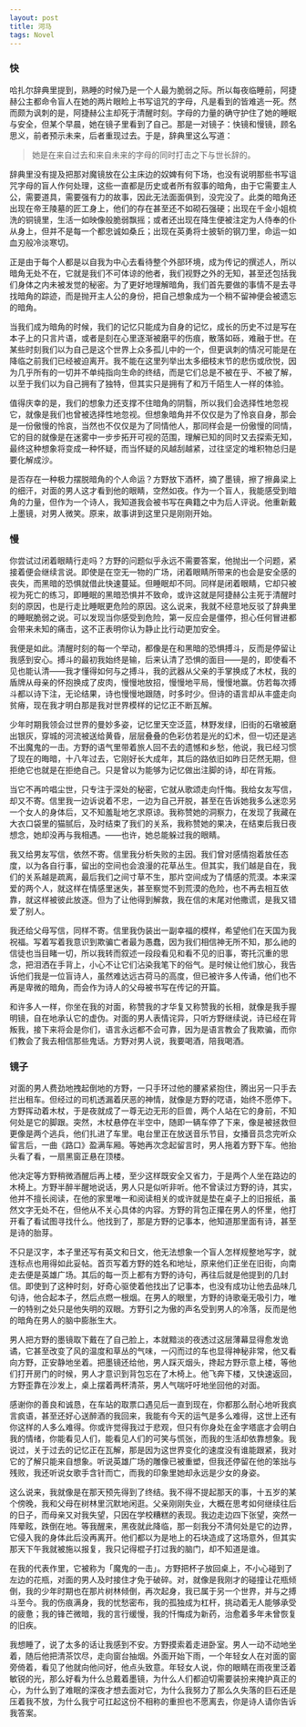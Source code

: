 ```yaml
---
layout: post
title: 河马
tags: Novel
---
```


### 快

哈扎尔辞典里提到，熟睡的时候乃是一个人最为脆弱之际。所以每夜临睡前，阿捷赫公主都命令盲人在她的两片眼睑上书写诅咒的字母，凡是看到的皆难逃一死。然而颇为讽刺的是，阿捷赫公主却死于清醒时刻。字母的力量的确守护住了她的睡眠与安全，但某个早晨，她在镜子里看到了自己。那是一对镜子：快镜和慢镜，顾名思义，前者预示未来，后者重现过去。于是，辞典里这么写道：

> 她是在来自过去和来自未来的字母的同时打击之下与世长辞的。

辞典里没有提及把那对魔镜放在公主床边的奴婢有何下场，也没有说明那些书写诅咒字母的盲人作何处理，这些一直都是历史或者所有叙事的暗角，由于它需要主人公，需要道具，需要强有力的故事，因此无法面面俱到，没完没了。此类的暗角还出现在帝王陵墓的匠工身上，他们的存在甚至还不如砌石强硬；出现在千金小姐梳洗的铜镜里，生活一如映像般脆弱飘摇；或者还出现在降生便被注定为人侍奉的仆从身上，但并不是每一个都忠诚如桑丘；出现在英勇将士披斩的钢刀里，命运一如血刃般冷淡寒切。

正是由于每个人都是以自我为中心去看待整个外部环境，成为传记的撰述人，所以暗角无处不在，它就是我们不可体谅的他者，我们视野之外的无知，甚至还包括我们身体之内未被发觉的秘密。为了更好地理解暗角，我们首先要做的事情不是去寻找暗角的踪迹，而是抛开主人公的身份，把自己想象成为一个稍不留神便会被遗忘的暗角。

当我们成为暗角的时候，我们的记忆只能成为自身的记忆，成长的历史不过是写在本子上的只言片语，或者是刻在心里逐渐被磨平的伤痕，散落如砾，难融于世。在某些时刻我们以为自己是这个世界上众多孤儿中的一个，但更讽刺的情况可能是在降临之前我们已经被迫离开。我不能在这里列举出太多细枝末节的悲伤或欣悦，因为几乎所有的一切并不单纯指向生命的终结，而是它们总是不被在乎、不被了解，以至于我们以为自己拥有了独特，但其实只是拥有了和万千陌生人一样的体验。

值得庆幸的是，我们的想象力还支撑不住暗角的阴翳，所以我们会选择性地忽视它，就像是我们也曾被选择性地忽视。但想象暗角并不仅仅是为了怜哀自身，那会是一份傲慢的怜哀，当然也不仅仅是为了同情他人，那同样会是一份傲慢的同情，它的目的就像是在迷雾中一步步拓开可视的范围，理解已知的同时又去探索无知，最终这种想象将变成一种怀疑，而当怀疑的风越刮越紧，过往坚定的堆积物总归是要化解成沙。

是否存在一种极力摆脱暗角的个人命运？方野放下酒杯，摘了墨镜，擦了擦鼻梁上的细汗，对面的男人这才看到他的眼睛，空然如夜。作为一个盲人，我能感受到暗角的力量，但作为一个诗人，我知道我会被书写在典籍之中为后人评说。他重新戴上墨镜，对男人微笑。原来，故事讲到这里只是刚刚开始。

### 慢

你尝试过闭着眼睛行走吗？方野的问题似乎永远不需要答案，他抛出一个问题，紧接着便会继续言说。即使是在空无一物的广场，闭着眼睛所带来的也会是安全感的丧失，而黑暗的恐惧就借此快速蔓延。但睡眠却不同。同样是闭着眼睛，它却只被视为死亡的练习，即睡眠的黑暗恐惧并不致命，或许这就是阿捷赫公主死于清醒时刻的原因，也是行走比睡眠更危险的原因。这么说来，我就不经意地反驳了辞典里的睡眠脆弱之说。可以发现当你感受到危险，第一反应会是僵停，担心任何冒进都会带来未知的痛击，这不正表明你认为静止比行动更加安全。

我便是如此。清醒时刻的每一个举动，都像是在和黑暗的恐惧搏斗，反而是停留让我感到安心。搏斗的最初我始终是输，后来认清了恐惧的面目——是的，即使看不见也能认清——我才懂得如何与之搏斗，我的武器从父亲的手掌换成了木杖，我的盾牌从母亲的怀抱换成了皮肉，慢慢地放招，慢慢地平局，慢慢地赢。仿若每次搏斗都以诗下注，无论结果，诗也慢慢地跟随，时多时少。但诗的语言却从丰盛走向贫瘠，现在我才明白那是我对世界模样的记忆正不断瓦解。

少年时期我领会过世界的曼妙多姿，记忆里天空泛蓝，林野发绿，旧街的石墩被磨出银灰，穿城的河流被送给黄昏，层层叠叠的色彩仿若是光的幻术，但一切还是逃不出魔鬼的一击。方野的语气里带着旅人回不去的遗憾和乡愁，他说，我已经习惯了现在的晦暗，十八年过去，它刚好长大成年，其后的路依旧如昨日茫然无期，但拒绝它也就是在拒绝自己。只是曾以为能够为记忆做出注脚的诗，却在背叛。

当它不再吟唱尘世，只专注于深处的秘密，它就从歌颂走向忏悔。我给女友写信，却又不寄。信里我一边诉说着不忠，一边为自己开脱，甚至在告诉她我多么迷恋另一个女人的身体后，又不知羞耻地乞求原谅。我称赞她的洞察力，在发现了我藏在大衣口袋里的猫腻后，及时结束了我们的关系，我称赞她的果决，在结束后我日夜想念，她却没再与我相遇。——也许，她总能躲过我的眼睛。

我又给男友写信，依然不寄。信里我分析失败的主因。我们曾对感情抱着放任态度，以为各自行事，留出的空间也会浪漫的花草丛生。但其实，我们越是自在，我们的关系越是疏离，最后我们之间寸草不生，那片空间成为了情感的荒漠。本来深爱的两个人，就这样在情感里迷失，甚至察觉不到荒漠的危险，也不再去相互依靠，就这样被彼此放逐。但为了让他得到解救，我在信的末尾对他撒谎，是我又错爱了别人。

我还给父母写信，同样不寄。信里我伪装出一副幸福的模样，希望他们在天国为我祝福。写着写着我意识到欺骗亡者最为愚蠢，因为我们相信神无所不知，那么祂的信徒也当目睹一切，所以我转而叙述一段段看见和看不见的旧事，寄托沉重的思念，把泪洒在手背上，小心不让它们沾染我笔下的俗气。是时候让他们放心，我告诉他们我是一位盲诗人，虽然难达远古荷马的高度，但已被许多人传诵，他们也不再是卑微的暗角，而会作为诗人的父母被书写在传记的开篇。

和许多人一样，你坐在我的对面，称赞我的才华复又称赞我的长相，就像是我手握明镜，自在地承认它的虚伪。对面的男人表情诧异，只听方野继续说，诗已经在背叛我，接下来将会是你们，语言永远都不会可靠，因为是语言教会了我欺骗，而你们教会了我去相信那些鬼话。方野对男人说，我要喝酒，陪我喝酒。

### 镜子

对面的男人费劲地拽起倒地的方野，一只手环过他的腰紧紧抱住，腾出另一只手去拦出租车。但经过的司机透漏着厌恶的神情，就像是方野的呓语，始终不愿停下。方野挥动着木杖，于是夜就成了一尊无边无形的巨兽，两个人站在它的身前，不知何处是它的脚跟。突然，木杖悬停在半空中，随即一辆车停了下来，像是被拯救但更像是两个逃兵，他们扎进了车里。电台里正在放送音乐节目，女播音员念完听众留言后，一曲《路口》盈满车厢。等她再次念起留言时，男人拖着方野下车。他抬头看了看，一扇黑窗正悬在顶楼。

他决定等方野稍微酒醒后再上楼，至少这样既安全又省力，于是两个人坐在路边的木椅上。方野半醉半醒地说话，男人只是似听非听。他不曾读过方野的诗，其实，他并不擅长阅读，在他的家里唯一和阅读相关的或许就是垫在桌子上的旧报纸，虽然文字无处不在，但他从不关心具体的内容。方野的背包正攥在男人的怀里，他打开看了看试图寻找什么。他找到了，那是方野的记事本，他知道那里面有诗，甚至是诗的胎芽。

不只是汉字，本子里还写有英文和日文，他无法想象一个盲人怎样规整地写字，就连标点也用得如此妥帖。首页写着方野的姓名和地址，原来他们正坐在旧街，向南走去便是英雄广场。其后的每一页上都有方野的诗句，再往后就是他提到的几封信。即使到了这种时刻，好奇心驱使着他找出了记事本，也没有成功让他去品味几句诗，他合起本子，然后点燃一根烟。在男人的眼里，方野的诗歌毫无吸引力，唯一的特别之处只是他失明的双眼。方野引之为傲的声名受到男人的冷落，反而是他的暗角在男人的脑中膨胀生大。

男人把方野的墨镜取下戴在了自己脸上，本就黯淡的夜透过这层薄幕显得愈发诡谲，它甚至改变了风的温度和草丛的气味，一闪而过的车也显得神秘非常，他又看向方野，正安静地坐着。把墨镜还给他，男人踩灭烟头，搀起方野示意上楼，等他们打开房门的时候，男人才意识到背包忘在了木椅上。他飞奔下楼，又快速返回，方野歪靠在沙发上，桌上摆着两杯清茶，男人气喘吁吁地坐回他的对面。

感谢你的善良和诚恳，在车站的取票口遇见后一直到现在，你都那么耐心地听我疯言疯语，甚至还好心送醉酒的我回来，我能有今天的运气是多么难得，这世上还有你这样的人多么难得。你或许觉得我过于悲观，但只有你身处在金字塔底才会明白我的情绪，你能看见人们，能看见人们的可笑与慌张，而我的生活却依靠想象。我说过，关于过去的记忆正在瓦解，那是因为这世界变化的速度没有谁能跟紧，我对它的了解只能来自想象。听说英雄广场的雕像已被重塑，但我还停留在他的笨拙与残败，我还听说女歌手含针而亡，而我的印象里她却永远是少女的身姿。

这么说来，我就像是在那天预先得到了终结。我不得不提起那天的事，十五岁的某个傍晚，我和父母在树林里沉默地闲逛。父亲刚刚失业，大概在思考如何继续往后的日子，而母亲又对我失望，只因在学校糟糕的表现。我边走边四下张望，突然一阵晕眩，跌倒在地。等我醒来，黑夜就此降临，那一刻我分不清何处是它的边界，它侵入我的身体此后没再离开。他们都以为是地上的石块造成了这场意外，但其实那天下午我就被施以报复，我只记得棍子打过我的脑门，却不知道是谁。

在我的代表作里，它被称为「魔鬼的一击」。方野把杯子放回桌上，不小心碰到了左边的花瓶，对面的男人及时接住才免于破碎。对，就像是我刚才的碰撞让花瓶倾倒，我的少年时期也在那片树林倾倒，再次起身，我已属于另一个世界，并与之搏斗至今。我的伤痕满身，我的忧愁密布，我的孤独成为杠杆，挑动着无人能够承受的疲惫；我的锋芒微暗，我的言行缓慢，我的忏悔成为新药，治愈着多年未曾恢复的旧疾。

我想睡了，说了太多的话让我感到不安。方野摸索着走进卧室。男人一动不动地坐着，随后他把清茶饮尽，走向窗台抽烟。外面开始下雨，一个年轻女人在对面的窗旁倚着，看见了他就向他问好，他点头致意。年轻女人说，你的眼睛在雨夜里泛着敏锐的光，那么好看为什么总戴着墨镜，为什么人们都迫切需要装扮来掩护真正的心，为什么到了难眠的深夜才想去面对它，为什么我努力了那么久失落的巨石还是压着我不放，为什么我宁可扛起这份不相称的重担也不愿离去，你是诗人请你告诉我答案。